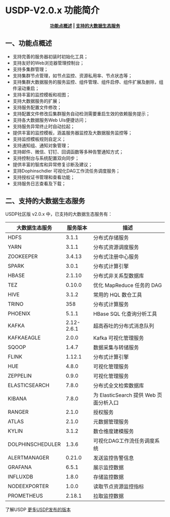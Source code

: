 # USDP-V2.0.x 功能简介



#### <center>[功能点概述](usdp_community/2.0.x/release_notes?id=一、功能点概述)   |   [支持的大数据生态服务](usdp_community/2.0.x/release_notes?id=二、支持的大数据生态服务)</center>



## 一、功能点概述

- 支持完善的服务器初装时初始化工具；
- 支持友好的Web浏览器管理控制台；
- 支持多集群管理；
- 支持集群节点管理，如节点监控、资源私用率、节点状态等；
- 支持集群大数据服务的服务监控、组件管理、组件启停、组件扩展及删除，组件滚动重启；
- 支持丰富的监控模板和视图；
- 支持大数据服务的扩展；
- 支持服务配置文件修改；
- 支持配置文件修改后集群服务自动检测需要重启生效的依赖服务提示；
- 支持各大数据服务Web UIs便捷访问；
- 支持服务异常终止时自动拉起；
- 提供丰富的监控模板，涵盖服务器监控及大数据服务监控等；
- 支持监控模板规则自定义；
- 支持通知组、通知对象管理；
- 支持邮件、微信、钉钉、回调函数等多种告警通知方式；
- 支持控制台与系统配置双向同步；
- 提供丰富的智库和异常修复诊断及建议；
- 支持Dophinschdler 可视化DAG工作流任务调度服务；
- 支持授权证书管理和查看功能；
- 支持服务日志查看及下载；



## 二、支持的大数据生态服务

USDP社区版 v2.0.x 中，已支持的大数据生态服务有：

| 大数据生态服务   | 服务版本   | 描述                                   |
| ---------------- | ---------- | -------------------------------------- |
| HDFS             | 3.1.1      | 分布式存储服务                         |
| YARN             | 3.1.1      | 分布式资源调度服务                     |
| ZOOKEEPER        | 3.4.13     | 分布式注册中心服务                     |
| SPARK            | 3.0.1      | 分布式计算引擎                         |
| HBASE            | 2.1.10     | 分布式非关系型数据库                   |
| TEZ              | 0.10.0     | 优化 MapReduce 任务的 DAG              |
| HIVE             | 3.1.2      | 常用的 HQL 数仓工具                    |
| TRINO            | 358        | 分布式计算服务                         |
| PHOENIX          | 5.1.1      | HBase SQL 化查询分析工具               |
| KAFKA            | 2.12-2.6.1 | 超高吞吐的分布式消息队列               |
| KAFKAEAGLE       | 2.0.0      | Kafka 可视化管理服务                   |
| SQOOP            | 1.4.7      | 数据采集与转储服务                     |
| FLINK            | 1.12.1     | 分布式计算引擎                         |
| HUE              | 4.8.0      | 可视化管理服务                         |
| ZEPPELIN         | 0.9.0      | 可视化管理服务                         |
| ELASTICSEARCH    | 7.8.0      | 分布式全文检索数据库                   |
| KIBANA           | 7.8.0      | 为 ElasticSearch 提供 Web 页面分析入口 |
| RANGER           | 2.1.0      | 授权服务                               |
| ATLAS            | 2.1.0      | 元数据管理服务                         |
| KYLIN            | 3.1.2      | 数仓维度建模服务                       |
| DOLPHINSCHEDULER | 1.3.6      | 可视化DAG工作流任务调度系统            |
| ALERTMANAGER     | 0.21.0     | 发送监控告警信息                       |
| GRAFANA          | 6.5.1      | 展示监控数据                           |
| INFLUXDB         | 1.8.0      | 存储监控数据                           |
| NODEEXPORTER     | 1.0.0      | 读取节点资源监控指标                   |
| PROMETHEUS       | 2.18.1     | 拉取监控数据                           |



了解USDP [更多USDP发布的版本](/usdp_community/version_list)

